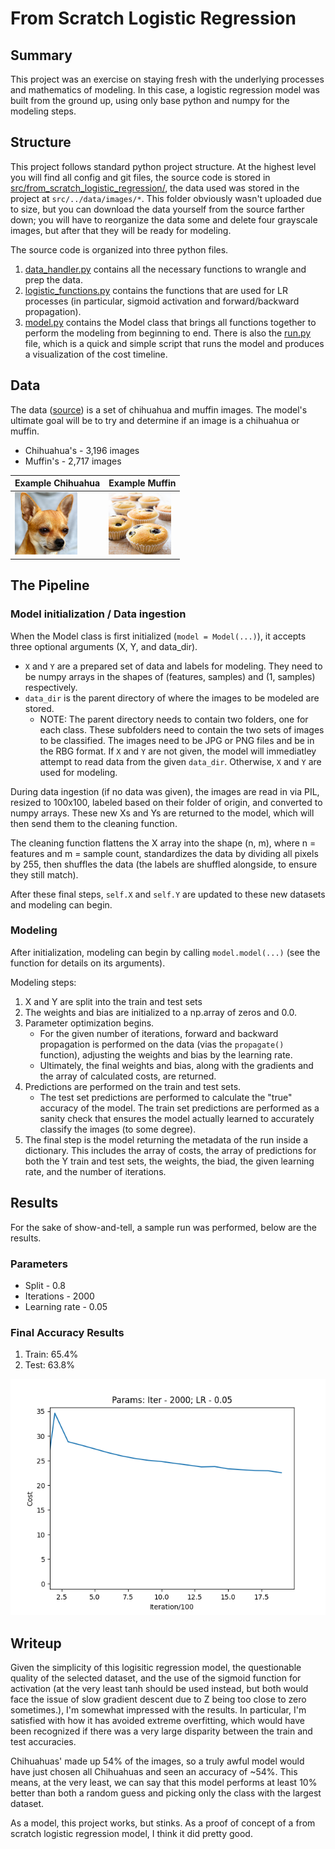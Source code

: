 # From Scratch Logistic Regression


## Summary
This project was an exercise on staying fresh with the underlying processes and mathematics of modeling. In this case, a logistic regression model was built from the ground up, using only base python and numpy for the modeling steps.


## Structure
This project follows standard python project structure. At the highest level you will find all config and git files, the source code is stored in [src/from_scratch_logistic_regression/](/src/from_scratch_logistic_regression), the data used was stored in the project at `src/../data/images/*`. This folder obviously wasn't uploaded due to size, but you can download the data yourself from the source farther down; you will have to reorganize the data some and delete four grayscale images, but after that they will be ready for modeling.

The source code is organized into three python files.
1. [data_handler.py](/src/from_scratch_logistic_regression/data_handler.py) contains all the necessary functions to wrangle and prep the data.
2. [logistic_functions.py](/src/from_scratch_logistic_regression/logistic_functions.py) contains the functions that are used for LR processes (in particular, sigmoid activation and forward/backward propagation).
3. [model.py](/src/from_scratch_logistic_regression/model.py) contains the Model class that brings all functions together to perform the modeling from beginning to end.
There is also the [run.py](/src/from_scratch_logistic_regression/run.py) file, which is a quick and simple script that runs the model and produces a visualization of the cost timeline.


## Data
The data ([source](https://www.kaggle.com/datasets/samuelcortinhas/muffin-vs-chihuahua-image-classification)) is a set of chihuahua and muffin images. The model's ultimate goal will be to try and determine if an image is a chihuahua or muffin.

- Chihuahua's - 3,196 images
- Muffin's - 2,717 images

| Example Chihuahua | Example Muffin |
| ----------------- | -------------- |
| <img src="/images/example_chihuahua.jpg" width=100 height=100> | <img src="/images/example_muffin.jpg" width=100 height=100> |
<!-- ![example-chihuahua](/images/example_chihuahua.jpg)
![example-muffin](/images/example_muffin.jpg) -->


## The Pipeline

### Model initialization / Data ingestion
When the Model class is first initialized (`model = Model(...)`), it accepts three optional arguments (X, Y, and data_dir).
- `X` and `Y` are a prepared set of data and labels for modeling. They need to be numpy arrays in the shapes of (features, samples) and (1, samples) respectively.
- `data_dir` is the parent directory of where the images to be modeled are stored.
    - NOTE: The parent directory needs to contain two folders, one for each class. These subfolders need to contain the two sets of images to be classified. The images need to be JPG or PNG files and be in the RBG format.
If `X` and `Y` are not given, the model will immediatley attempt to read data from the given `data_dir`. Otherwise, `X` and `Y` are used for modeling.

During data ingestion (if no data was given), the images are read in via PIL, resized to 100x100, labeled based on their folder of origin, and converted to numpy arrays. These new Xs and Ys are returned to the model, which will then send them to the cleaning function.

The cleaning function flattens the X array into the shape (n, m), where n = features and m = sample count, standardizes the data by dividing all pixels by 255, then shuffles the data (the labels are shuffled alongside, to ensure they still match).

After these final steps, `self.X` and `self.Y` are updated to these new datasets and modeling can begin.

### Modeling
After initialization, modeling can begin by calling `model.model(...)` (see the function for details on its arguments).

Modeling steps:
1. X and Y are split into the train and test sets
2. The weights and bias are initialized to a np.array of zeros and 0.0.
3. Parameter optimization begins.
    - For the given number of iterations, forward and backward propagation is performed on the data (vias the `propagate()` function), adjusting the weights and bias by the learning rate.
    - Ultimately, the final weights and bias, along with the gradients and the array of calculated costs, are returned.
4. Predictions are performed on the train and test sets.
    - The test set predictions are performed to calculate the "true" accuracy of the model. The train set predictions are performed as a sanity check that ensures the model actually learned to accurately classify the images (to some degree).
5. The final step is the model returning the metadata of the run inside a dictionary. This includes the array of costs, the array of predictions for both the Y train and test sets, the weights, the biad, the given learning rate, and the number of iterations.


## Results
For the sake of show-and-tell, a sample run was performed, below are the results.

### Parameters
- Split - 0.8
- Iterations - 2000
- Learning rate - 0.05

### Final Accuracy Results
1. Train: 65.4%
2. Test: 63.8%

![costs](/images/cost_results.png)


## Writeup
Given the simplicity of this logisitic regression model, the questionable quality of the selected dataset, and the use of the sigmoid function for activation (at the very least tanh should be used instead, but both would face the issue of slow gradient descent due to Z being too close to zero sometimes.), I'm somewhat impressed with the results. In particular, I'm satisfied with how it has avoided extreme overfitting, which would have been recognized if there was a very large disparity between the train and test accuracies.

Chihuahuas' made up 54% of the images, so a truly awful model would have just chosen all Chihuahuas and seen an accuracy of ~54%. This means, at the very least, we can say that this model performs at least 10% better than both a random guess and picking only the class with the largest dataset.

As a model, this project works, but stinks. As a proof of concept of a from scratch logistic regression model, I think it did pretty good.

